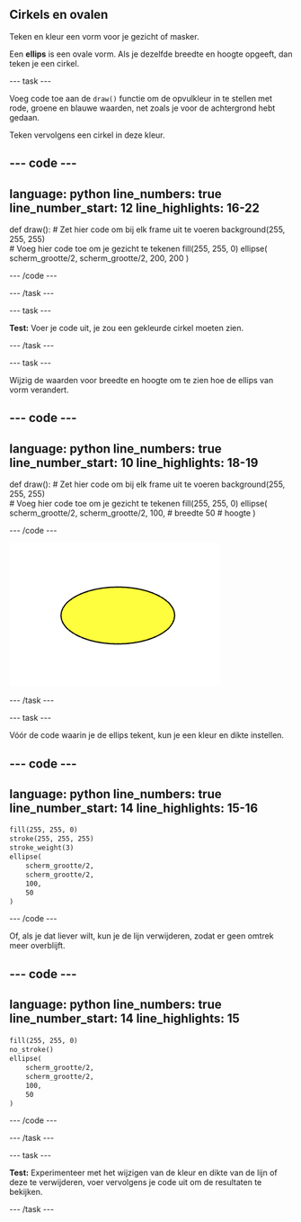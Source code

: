 ## Cirkels en ovalen

Teken en kleur een vorm voor je gezicht of masker.

Een **ellips** is een ovale vorm. Als je dezelfde breedte en hoogte opgeeft, dan teken je een cirkel.

--- task ---

Voeg code toe aan de `draw()` functie om de opvulkleur in te stellen met rode, groene en blauwe waarden, net zoals je voor de achtergrond hebt gedaan.

Teken vervolgens een cirkel in deze kleur.

--- code ---
---
language: python
line_numbers: true
line_number_start: 12
line_highlights: 16-22
---

def draw():
    # Zet hier code om bij elk frame uit te voeren
    background(255, 255, 255)  
    # Voeg hier code toe om je gezicht te tekenen
    fill(255, 255, 0) 
    ellipse(
        scherm_grootte/2, 
        scherm_grootte/2, 
        200, 
        200
    )  
  
--- /code ---

--- /task ---

--- task ---

**Test:** Voer je code uit, je zou een gekleurde cirkel moeten zien.

--- /task ---

--- task ---

Wijzig de waarden voor breedte en hoogte om te zien hoe de ellips van vorm verandert.

--- code ---
---
language: python
line_numbers: true
line_number_start: 10
line_highlights: 18-19
---

def draw():
    # Zet hier code om bij elk frame uit te voeren
    background(255, 255, 255)  
    # Voeg hier code toe om je gezicht te tekenen
    fill(255, 255, 0) 
    ellipse(
        scherm_grootte/2, 
        scherm_grootte/2, 
        100, # breedte
        50   # hoogte
    )  
  
--- /code ---

![Een gele ellips die breder is dan hij hoog is.](images/change_shape.png)

--- /task ---

--- task ---

Vóór de code waarin je de ellips tekent, kun je een kleur en dikte instellen.


--- code ---
---
language: python
line_numbers: true
line_number_start: 14
line_highlights: 15-16
---
    fill(255, 255, 0) 
    stroke(255, 255, 255)  
    stroke_weight(3)
    ellipse(
        scherm_grootte/2, 
        scherm_grootte/2, 
        100, 
        50
    )  
    
--- /code ---

Of, als je dat liever wilt, kun je de lijn verwijderen, zodat er geen omtrek meer overblijft.

--- code ---
---
language: python
line_numbers: true
line_number_start: 14
line_highlights: 15
---
    fill(255, 255, 0) 
    no_stroke()
    ellipse(
        scherm_grootte/2, 
        scherm_grootte/2, 
        100, 
        50
    )  
  
--- /code ---

--- /task ---

--- task ---

**Test:** Experimenteer met het wijzigen van de kleur en dikte van de lijn of deze te verwijderen, voer vervolgens je code uit om de resultaten te bekijken.

--- /task ---